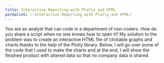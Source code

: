 ```yaml
---
title: Interactive Reporting with Plotly and HTML
permalink: /:Interactive Reporting with Plotly and HTML/
---
```


You are an analyst that can code in a department of non-coders. How do you share a script when no one knows how to open it? My solution to the problem was to create an interactive HTML file of clickable graphs and charts thanks to the help of the Plotly library. Below, I will go over some of the code that I used to make the charts and at the end, I will show the finished product with altered data so that no company data is shared.
